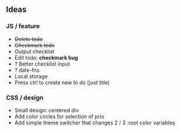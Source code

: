 ## Ideas

### JS / feature
- ~~Delete todo~~
- ~~Checkmark todo~~
- Output checklist
- Edit todo: **checkmark bug**
- ? Better checklist input
- ? date-fns
- Local storage
- Press ctrl to create new to do (just title)

### CSS / design
- Small design: centered div
- Add color circles for selection of prio
- Add simple theme switcher that changes 2 / 3 :root color variables

